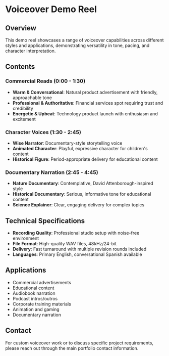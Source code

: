 # Voiceover Demo Reel

## Overview
This demo reel showcases a range of voiceover capabilities across different styles and applications, demonstrating versatility in tone, pacing, and character interpretation.

## Contents

### Commercial Reads (0:00 - 1:30)
- **Warm & Conversational**: Natural product advertisement with friendly, approachable tone
- **Professional & Authoritative**: Financial services spot requiring trust and credibility
- **Energetic & Upbeat**: Technology product launch with enthusiasm and excitement

### Character Voices (1:30 - 2:45)
- **Wise Narrator**: Documentary-style storytelling voice
- **Animated Character**: Playful, expressive character for children's content
- **Historical Figure**: Period-appropriate delivery for educational content

### Documentary Narration (2:45 - 4:45)
- **Nature Documentary**: Contemplative, David Attenborough-inspired style
- **Historical Documentary**: Serious, informative tone for educational content
- **Science Explainer**: Clear, engaging delivery for complex topics

## Technical Specifications
- **Recording Quality**: Professional studio setup with noise-free environment
- **File Format**: High-quality WAV files, 48kHz/24-bit
- **Delivery**: Fast turnaround with multiple revision rounds included
- **Languages**: Primary English, conversational Spanish available

## Applications
- Commercial advertisements
- Educational content
- Audiobook narration
- Podcast intros/outros
- Corporate training materials
- Animation and gaming
- Documentary narration

## Contact
For custom voiceover work or to discuss specific project requirements, please reach out through the main portfolio contact information.
